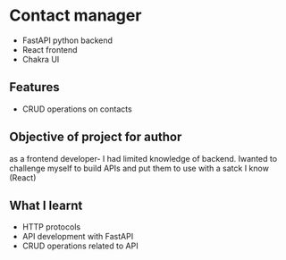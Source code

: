 # Contact manager

- FastAPI python backend
- React frontend
- Chakra UI 

## Features

- CRUD operations on contacts

## Objective of project for author

as a frontend developer- I  had limited knowledge of backend. Iwanted to challenge myself to build APIs and put them to use with a satck I know (React)

## What I learnt

- HTTP protocols
- API development with FastAPI
- CRUD operations related to API 
